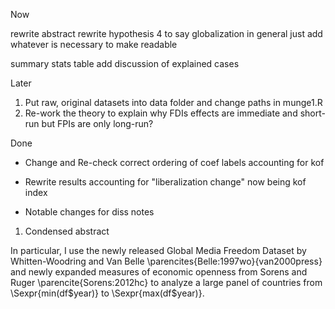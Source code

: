 Now

rewrite abstract
rewrite hypothesis 4 to say globalization in general
just add whatever is necessary to make readable

summary stats table
add discussion of explained cases




Later
1. Put raw, original datasets into data folder and change paths in munge1.R
2. Re-work the theory to explain why FDIs effects are immediate and short-run but FPIs are only long-run?



Done
- Change and Re-check correct ordering of coef labels accounting for kof
- Rewrite results accounting for "liberalization change" now being kof index

- Notable changes for diss notes
1. Condensed abstract

In particular, I use the newly released Global Media Freedom Dataset by Whitten-Woodring and Van Belle \parencites{Belle:1997wo}{van2000press} and newly expanded measures of economic openness from Sorens and Ruger \parencite{Sorens:2012hc} to analyze a large panel of countries from \Sexpr{min(df$year)} to \Sexpr{max(df$year)}.
